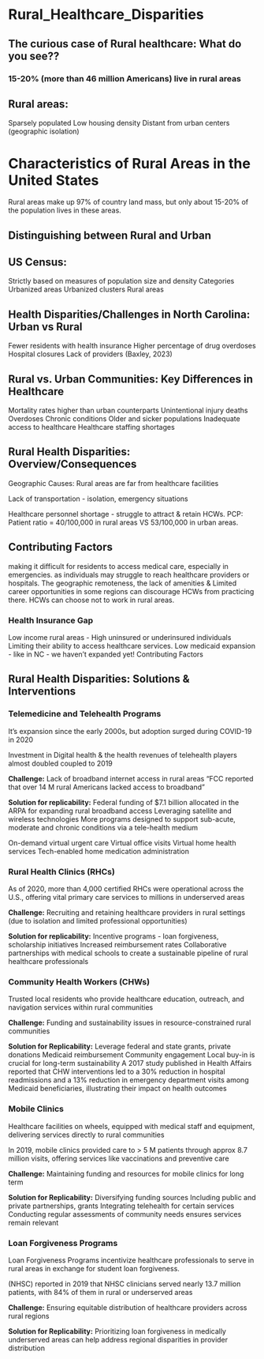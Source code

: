 # Rural_Healthcare_Disparities

## The curious case of Rural healthcare: What do you see??
### 15-20%  (more than 46 million Americans) live in rural areas 

## Rural areas:
Sparsely populated
Low housing density
Distant from urban centers (geographic isolation)



# Characteristics of Rural Areas in the United States
Rural areas make up 97% of country land mass, but only about 15-20% of the population lives in these areas. 


## Distinguishing between Rural and Urban 

## US Census: 

Strictly based on measures of population size and density 
Categories
Urbanized areas
Urbanized clusters
Rural areas
	

## Health Disparities/Challenges in North Carolina: Urban vs Rural 
Fewer residents with health insurance 
Higher percentage of drug overdoses 
Hospital closures
Lack of providers 
(Baxley, 2023)

## Rural vs. Urban Communities: Key Differences in Healthcare
Mortality rates higher than urban counterparts
Unintentional injury deaths 
Overdoses
Chronic conditions
Older and sicker populations
Inadequate access to healthcare
Healthcare staffing shortages


## Rural Health Disparities: Overview/Consequences

Geographic Causes: Rural areas are far from healthcare facilities 

Lack of transportation - isolation, emergency situations

Healthcare personnel shortage - struggle to attract & retain HCWs. 
PCP: Patient ratio = 40/100,000 in rural areas VS 53/100,000 in urban areas.



## Contributing Factors
making it difficult for residents to access medical care, especially in emergencies.
as individuals may struggle to reach healthcare providers or hospitals. 
The geographic remoteness, the lack of amenities & Limited career opportunities in some regions can discourage HCWs from practicing there. 
HCWs can choose not to work in rural areas. 


### Health Insurance Gap 

Low income rural areas - High uninsured or underinsured individuals
Limiting their ability to access healthcare services. 
Low medicaid expansion - like in NC - we haven’t expanded yet!
Contributing Factors



## Rural Health Disparities: Solutions & Interventions

### Telemedicine and Telehealth Programs

It’s expansion since the early 2000s, but adoption surged during COVID-19 in 2020

Investment in Digital health & the health revenues of telehealth players almost doubled coupled to 2019


**Challenge:**
Lack of broadband internet access in rural areas
“FCC reported that over 14 M rural Americans lacked access to broadband”

**Solution for replicability:**
Federal funding of $7.1 billion allocated in the ARPA for expanding rural broadband access
Leveraging satellite and wireless technologies
More programs designed to support sub-acute, moderate and chronic conditions via a tele-health medium


On-demand virtual urgent care 
Virtual office visits 
Virtual home health services
Tech-enabled home medication administration 


### Rural Health Clinics (RHCs)

As of 2020, more than 4,000 certified RHCs were operational across the U.S., offering vital primary care services to millions in underserved areas

**Challenge:** 
Recruiting and retaining healthcare providers in rural settings (due to isolation and limited professional opportunities)

**Solution for replicability:**
Incentive programs - loan forgiveness, scholarship initiatives
Increased reimbursement rates
Collaborative partnerships with medical schools to create a sustainable pipeline of rural healthcare professionals


### Community Health Workers (CHWs)

Trusted local residents who provide healthcare education, outreach, and navigation services within rural communities

**Challenge:**
Funding and sustainability issues in resource-constrained rural communities

**Solution for Replicability:**
Leverage federal and state grants, private donations
Medicaid reimbursement 
Community engagement 
Local buy-in is crucial for long-term sustainability
A 2017 study published in Health Affairs reported that CHW interventions led to a 30% reduction in hospital readmissions and a 13% reduction in emergency department visits among Medicaid beneficiaries, illustrating their impact on health outcomes

### Mobile Clinics

Healthcare facilities on wheels, equipped with medical staff and equipment, delivering services directly to rural communities

In 2019, mobile clinics provided care to > 5 M patients through approx 8.7 million visits, offering services like vaccinations and preventive care


**Challenge:**
Maintaining funding and resources for mobile clinics for long term

**Solution for Replicability:**
Diversifying funding sources
Including public and private partnerships, grants
Integrating telehealth for certain services
Conducting regular assessments of community needs ensures services remain relevant

### Loan Forgiveness Programs

Loan Forgiveness Programs incentivize healthcare professionals to serve in rural areas in exchange for student loan forgiveness.

(NHSC) reported in 2019 that NHSC clinicians served nearly 13.7 million patients, with 84% of them in rural or underserved areas

**Challenge:** 
Ensuring equitable distribution of healthcare providers across rural regions 

**Solution for Replicability:**
Prioritizing loan forgiveness in medically underserved areas can help address regional disparities in provider distribution
